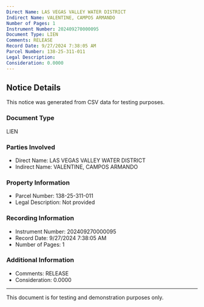 ```yaml
---
Direct Name: LAS VEGAS VALLEY WATER DISTRICT
Indirect Name: VALENTINE, CAMPOS ARMANDO
Number of Pages: 1
Instrument Number: 202409270000095
Document Type: LIEN
Comments: RELEASE
Record Date: 9/27/2024 7:38:05 AM
Parcel Number: 138-25-311-011
Legal Description: 
Consideration: 0.0000
---
```


## Notice Details

This notice was generated from CSV data for testing purposes.

### Document Type
LIEN

### Parties Involved
- Direct Name: LAS VEGAS VALLEY WATER DISTRICT
- Indirect Name: VALENTINE, CAMPOS ARMANDO

### Property Information
- Parcel Number: 138-25-311-011
- Legal Description: Not provided

### Recording Information
- Instrument Number: 202409270000095
- Record Date: 9/27/2024 7:38:05 AM
- Number of Pages: 1

### Additional Information
- Comments: RELEASE
- Consideration: 0.0000

---

This document is for testing and demonstration purposes only.
